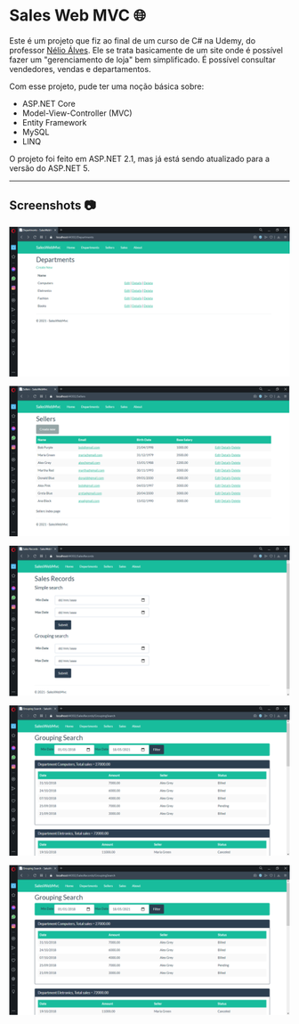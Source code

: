 # Sales Web MVC :globe_with_meridians:

Este é um projeto que fiz ao final de um curso de C# na Udemy, do professor [Nélio Álves](https://www.udemy.com/user/nelio-alves/). Ele se trata basicamente de um site onde é possível fazer um "gerenciamento de loja" bem simplificado. É possível consultar vendedores, vendas e departamentos.

Com esse projeto, pude ter uma noção básica sobre:

* ASP.NET Core
* Model-View-Controller (MVC)
* Entity Framework
* MySQL
* LINQ

O projeto foi feito em ASP.NET 2.1, mas já está sendo atualizado para a versão do ASP.NET 5.

---

## Screenshots :camera:

![Departments](./imgs/departments.png)

![Sellers](./imgs/sellers.png)

![Sales Records](./imgs/sales-records1.png)

![Simple Search](./imgs/sales-records2.png)

![Grouping Search](./imgs/sales-records3.png)

